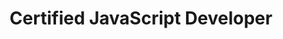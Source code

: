 ---
title: Certified JavaScript Developer
organization: W3Schools
organizationUrl: https://certification.w3schools.com/w3certified.asp?id=11062837
start: 2019-09-28
---